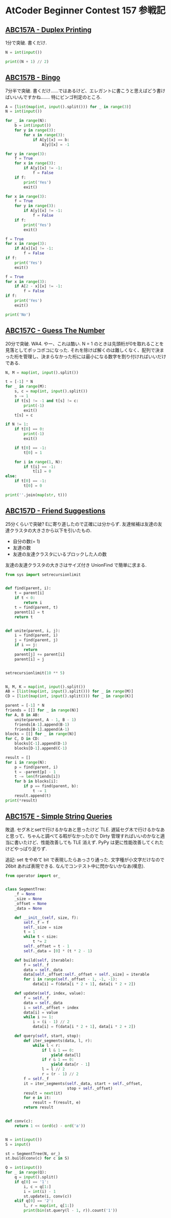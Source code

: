 # AtCoder Beginner Contest 157 参戦記

## [ABC157A - Duplex Printing](https://atcoder.jp/contests/abc157/tasks/abc157_a)

1分で突破. 書くだけ.

```python
N = int(input())

print((N + 1) // 2)
```

## [ABC157B - Bingo](https://atcoder.jp/contests/abc157/tasks/abc157_b)

7分半で突破. 書くだけ……ではあるけど、エレガントに書こうと思えばどう書けばいいんですかね……. 特にビンゴ判定のところ.

```python
A = [list(map(int, input().split())) for _ in range(3)]
N = int(input())

for _ in range(N):
    b = int(input())
    for y in range(3):
        for x in range(3):
            if A[y][x] == b:
                A[y][x] = -1

for y in range(3):
    f = True
    for x in range(3):
        if A[y][x] != -1:
            f = False
    if f:
        print('Yes')
        exit()

for x in range(3):
    f = True
    for y in range(3):
        if A[y][x] != -1:
            f = False
    if f:
        print('Yes')
        exit()

f = True
for x in range(3):
    if A[x][x] != -1:
        f = False
if f:
    print('Yes')
    exit()

f = True
for x in range(3):
    if A[2 - x][x] != -1:
        f = False
if f:
    print('Yes')
    exit()

print('No')
```

## [ABC157C - Guess The Number](https://atcoder.jp/contests/abc157/tasks/abc157_c)

20分で突破. WA4. やー、これは酷い. N = 1 のときは先頭桁が0を取れることを見落としてボッコボコになった. それを除けば解くのは難しくなく、配列で決まった桁を管理し、決まらなかった桁には最小になる数字を割り付ければいいだけである.

```python
N, M = map(int, input().split())

t = [-1] * N
for _ in range(M):
    s, c = map(int, input().split())
    s -= 1
    if t[s] != -1 and t[s] != c:
        print(-1)
        exit()
    t[s] = c

if N != 1:
    if t[0] == 0:
        print(-1)
        exit()

    if t[0] == -1:
        t[0] = 1

    for i in range(1, N):
        if t[i] == -1:
            t[i] = 0
else:
    if t[0] == -1:
        t[0] = 0

print(''.join(map(str, t)))
```

## [ABC157D - Friend Suggestions](https://atcoder.jp/contests/abc157/tasks/abc157_d)

25分くらいで突破? Eに寄り道したので正確には分からず. 友達候補は友達の友達クラスタの大きさから以下を引いたもの.

- 自分の数(= 1)
- 友達の数
- 友達の友達クラスタにいるブロックした人の数

友達の友達クラスタの大きさはサイズ付き UnionFind で簡単に求まる.

```python
from sys import setrecursionlimit


def find(parent, i):
    t = parent[i]
    if t < 0:
        return i
    t = find(parent, t)
    parent[i] = t
    return t


def unite(parent, i, j):
    i = find(parent, i)
    j = find(parent, j)
    if i == j:
        return
    parent[j] += parent[i]
    parent[i] = j


setrecursionlimit(10 ** 5)


N, M, K = map(int, input().split())
AB = [list(map(int, input().split())) for _ in range(M)]
CD = [list(map(int, input().split())) for _ in range(K)]

parent = [-1] * N
friends = [[] for _ in range(N)]
for A, B in AB:
    unite(parent, A - 1, B - 1)
    friends[A-1].append(B-1)
    friends[B-1].append(A-1)
blocks = [[] for _ in range(N)]
for C, D in CD:
    blocks[C-1].append(D-1)
    blocks[D-1].append(C-1)

result = []
for i in range(N):
    p = find(parent, i)
    t = -parent[p] - 1
    t -= len(friends[i])
    for b in blocks[i]:
        if p == find(parent, b):
            t -= 1
    result.append(t)
print(*result)
```

## [ABC157E - Simple String Queries](https://atcoder.jp/contests/abc157/tasks/abc157_e)

敗退. セグ木とsetで行けるかなあと思ったけど TLE. 遅延セグ木で行けるかなあと思って、ちゃんと調べてる暇がなかったので Dirty 管理すればいいのかなと適当に書いたけど、性能改善しても TLE 消えず. PyPy は更に性能改善してくれたけどやっぱり足りず.

追記: set をやめて bit で表現したらあっさり通った. 文字種が小文字だけなので 26bit あれば表現できる. なんでコンテスト中に閃かないかなあ(嘆息).

```python
from operator import or_


class SegmentTree:
    _f = None
    _size = None
    _offset = None
    _data = None

    def __init__(self, size, f):
        self._f = f
        self._size = size
        t = 1
        while t < size:
            t *= 2
        self._offset = t - 1
        self._data = [0] * (t * 2 - 1)

    def build(self, iterable):
        f = self._f
        data = self._data
        data[self._offset:self._offset + self._size] = iterable
        for i in range(self._offset - 1, -1, -1):
            data[i] = f(data[i * 2 + 1], data[i * 2 + 2])

    def update(self, index, value):
        f = self._f
        data = self._data
        i = self._offset + index
        data[i] = value
        while i >= 1:
            i = (i - 1) // 2
            data[i] = f(data[i * 2 + 1], data[i * 2 + 2])

    def query(self, start, stop):
        def iter_segments(data, l, r):
            while l < r:
                if l & 1 == 0:
                    yield data[l]
                if r & 1 == 0:
                    yield data[r - 1]
                l = l // 2
                r = (r - 1) // 2
        f = self._f
        it = iter_segments(self._data, start + self._offset,
                           stop + self._offset)
        result = next(it)
        for e in it:
            result = f(result, e)
        return result


def conv(c):
    return 1 << (ord(c) - ord('a'))


N = int(input())
S = input()

st = SegmentTree(N, or_)
st.build(conv(c) for c in S)

Q = int(input())
for _ in range(Q):
    q = input().split()
    if q[0] == '1':
        i, c = q[1:]
        i = int(i) - 1
        st.update(i, conv(c))
    elif q[0] == '2':
        l, r = map(int, q[1:])
        print(bin(st.query(l - 1, r)).count('1'))
```

